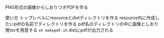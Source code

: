 PNG形式の画像からしおりつきPDFを作る

使い方
トップレベルにresourceとdistディレクトリを作る
resource内に作成したいpdfの名前でディレクトリを作る
pdf名のディレクトリの中に画像としおり用tsvを用意する
`sh makepdf.sh`
distにpdfが出力される
